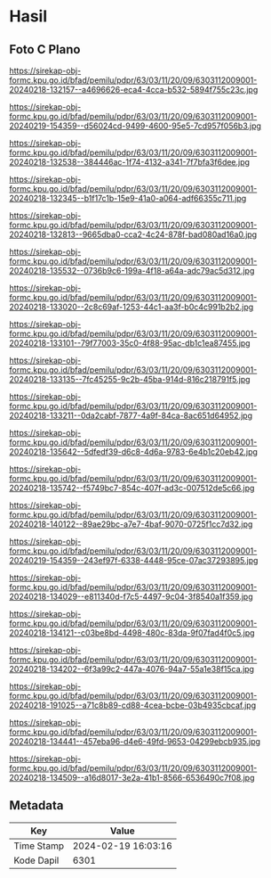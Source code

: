 # Hasil

## Foto C Plano

https://sirekap-obj-formc.kpu.go.id/bfad/pemilu/pdpr/63/03/11/20/09/6303112009001-20240218-132157--a4696626-eca4-4cca-b532-5894f755c23c.jpg

https://sirekap-obj-formc.kpu.go.id/bfad/pemilu/pdpr/63/03/11/20/09/6303112009001-20240219-154359--d56024cd-9499-4600-95e5-7cd957f056b3.jpg

https://sirekap-obj-formc.kpu.go.id/bfad/pemilu/pdpr/63/03/11/20/09/6303112009001-20240218-132538--384446ac-1f74-4132-a341-7f7bfa3f6dee.jpg

https://sirekap-obj-formc.kpu.go.id/bfad/pemilu/pdpr/63/03/11/20/09/6303112009001-20240218-132345--b1f17c1b-15e9-41a0-a064-adf66355c711.jpg

https://sirekap-obj-formc.kpu.go.id/bfad/pemilu/pdpr/63/03/11/20/09/6303112009001-20240218-132813--9665dba0-cca2-4c24-878f-bad080ad16a0.jpg

https://sirekap-obj-formc.kpu.go.id/bfad/pemilu/pdpr/63/03/11/20/09/6303112009001-20240218-135532--0736b9c6-199a-4f18-a64a-adc79ac5d312.jpg

https://sirekap-obj-formc.kpu.go.id/bfad/pemilu/pdpr/63/03/11/20/09/6303112009001-20240218-133020--2c8c69af-1253-44c1-aa3f-b0c4c991b2b2.jpg

https://sirekap-obj-formc.kpu.go.id/bfad/pemilu/pdpr/63/03/11/20/09/6303112009001-20240218-133101--79f77003-35c0-4f88-95ac-db1c1ea87455.jpg

https://sirekap-obj-formc.kpu.go.id/bfad/pemilu/pdpr/63/03/11/20/09/6303112009001-20240218-133135--7fc45255-9c2b-45ba-914d-816c218791f5.jpg

https://sirekap-obj-formc.kpu.go.id/bfad/pemilu/pdpr/63/03/11/20/09/6303112009001-20240218-133211--0da2cabf-7877-4a9f-84ca-8ac651d64952.jpg

https://sirekap-obj-formc.kpu.go.id/bfad/pemilu/pdpr/63/03/11/20/09/6303112009001-20240218-135642--5dfedf39-d6c8-4d6a-9783-6e4b1c20eb42.jpg

https://sirekap-obj-formc.kpu.go.id/bfad/pemilu/pdpr/63/03/11/20/09/6303112009001-20240218-135742--f5749bc7-854c-407f-ad3c-007512de5c66.jpg

https://sirekap-obj-formc.kpu.go.id/bfad/pemilu/pdpr/63/03/11/20/09/6303112009001-20240218-140122--89ae29bc-a7e7-4baf-9070-0725f1cc7d32.jpg

https://sirekap-obj-formc.kpu.go.id/bfad/pemilu/pdpr/63/03/11/20/09/6303112009001-20240219-154359--243ef97f-6338-4448-95ce-07ac37293895.jpg

https://sirekap-obj-formc.kpu.go.id/bfad/pemilu/pdpr/63/03/11/20/09/6303112009001-20240218-134029--e811340d-f7c5-4497-9c04-3f8540a1f359.jpg

https://sirekap-obj-formc.kpu.go.id/bfad/pemilu/pdpr/63/03/11/20/09/6303112009001-20240218-134121--c03be8bd-4498-480c-83da-9f07fad4f0c5.jpg

https://sirekap-obj-formc.kpu.go.id/bfad/pemilu/pdpr/63/03/11/20/09/6303112009001-20240218-134202--6f3a99c2-447a-4076-94a7-55a1e38f15ca.jpg

https://sirekap-obj-formc.kpu.go.id/bfad/pemilu/pdpr/63/03/11/20/09/6303112009001-20240218-191025--a71c8b89-cd88-4cea-bcbe-03b4935cbcaf.jpg

https://sirekap-obj-formc.kpu.go.id/bfad/pemilu/pdpr/63/03/11/20/09/6303112009001-20240218-134441--457eba96-d4e6-49fd-9653-04299ebcb935.jpg

https://sirekap-obj-formc.kpu.go.id/bfad/pemilu/pdpr/63/03/11/20/09/6303112009001-20240218-134509--a16d8017-3e2a-41b1-8566-6536490c7f08.jpg


## Metadata

| Key        | Value               |
| ---------- | ------------------- |
| Time Stamp | 2024-02-19 16:03:16 |
| Kode Dapil | 6301                |



